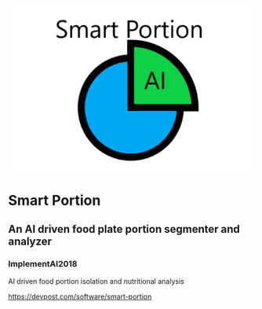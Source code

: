 ![alt text](https://github.com/Dzinator/implementAI2018/blob/master/logo.png)
# Smart Portion
## An AI driven food plate portion segmenter and analyzer
### ImplementAI2018

AI driven food portion isolation and nutritional analysis

https://devpost.com/software/smart-portion
